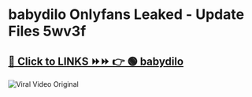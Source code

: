
 # babydilo Onlyfans Leaked - Update Files 5wv3f

## <h2><a href="https://clipsfans.com/babydilo&ref=git">🔗 Click to LINKS ⏩⏩ 👉 🟢 babydilo </a></h2>

<a href="https://clipsfans.com/babydilo&ref=git" rel="nofollow" data-target="animated-image.originalLink"><img src="https://i.ibb.co.com/xMMVF88/686577567.gif" alt="Viral Video Original" style="max-width: 100%; display: inline-block;" data-target="animated-image.originalImage"></a>

